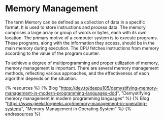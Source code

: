 # Memory Management

The term Memory can be defined as a collection of data in a specific format. It is used to store instructions and process data. The memory comprises a large array or group of words or bytes, each with its own location. The primary motive of a computer system is to execute programs. These programs, along with the information they access, should be in the main memory during execution. The CPU fetches instructions from memory according to the value of the program counter. 

To achieve a degree of multiprogramming and proper utilization of memory, memory management is important. There are several memory management methods, reflecting various approaches, and the effectiveness of each algorithm depends on the situation.

{% resources %}
  {% Blog "https://dev.to/deepu105/demystifying-memory-management-in-modern-programming-languages-ddd", "Demystifying memory management in modern programming languages" %}
  {% Blog "https://www.geeksforgeeks.org/memory-management-in-operating-system/", "Memory Management in Operating System" %}
{% endresources %}
